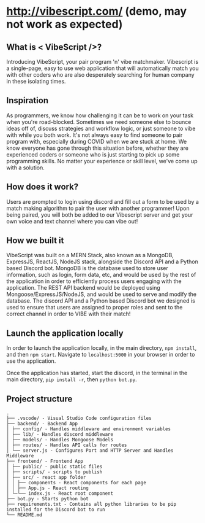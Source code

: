 # http://vibescript.com/ (demo, may not work as expected)

## What is < VibeScript />?
Introducing VibeScript, your pair program 'n' vibe matchmaker.  Vibescript is a single-page, easy to use web application that will automatically match you with other coders who are also desperately searching for human company in these isolating times. 

## Inspiration
As programmers, we know how challenging it can be to work on your task when you're road-blocked. Sometimes we need someone else to bounce ideas off of, discuss strategies and workflow logic, or just someone to vibe with while you both work. It's not always easy to find someone to pair program with, especially during COVID when we are stuck at home. We know everyone has gone through this situation before, whether they are experienced coders or someone who is just starting to pick up some programming skills. No matter your experience or skill level, we've come up with a solution.

## How does it work?
Users are prompted to login using discord and fill out a form to be used by a match making algorithm to pair the user with another programmer! Upon being paired, you will both be added to our Vibescript server and get your own voice and text channel where you can vibe out! 

## How we built it
VibeScript was built on a MERN Stack, also known as a MongoDB, ExpressJS, ReactJS, NodeJS stack, alongside the Discord API and a Python based Discord bot. MongoDB is the database used to store user information, such as login, form data, etc, and would be used by the rest of the application in order to efficiently process users engaging with the application. The REST API backend would be deployed using Mongoose/ExpressJS/NodeJS, and would be used to serve and modify the database. The discord API and a Python based Discord bot we designed is used to ensure that users are assigned to proper roles and sent to the correct channel in order to VIBE with their match!

## Launch the application locally
In order to launch the application locally, in the main directory, `npm install`, and then `npm start`. Navigate to `localhost:5000` in your browser in order to use the application.

Once the application has started, start the discord, in the terminal in the main directory, `pip install -r`, then `python bot.py`.

## Project structure
```
.
├── .vscode/ - Visual Studio Code configuration files
├── backend/ - Backend App
│ ├── config/ - Handles middleware and environment variables
│ ├── lib/ - Handles discord middleware
│ ├── models/ - Handles Mongoose Models
│ ├── routes/ - Handles API calls for routes
│ └── server.js - Configures Port and HTTP Server and Handles Middleware
├── frontend/ - Frontend App
│ ├── public/ - public static files
│ ├── scripts/ - scripts to publish
│ ├── src/ - react app folder
│ │ ├── components - React components for each page
│ │ ├── App.js - React routing
│ └─└── index.js - React root component
├── bot.py - Starts python bot
├── requirements.txt - Contains all python libraries to be pip installed for the Discord bot to run
└── README.md
```
